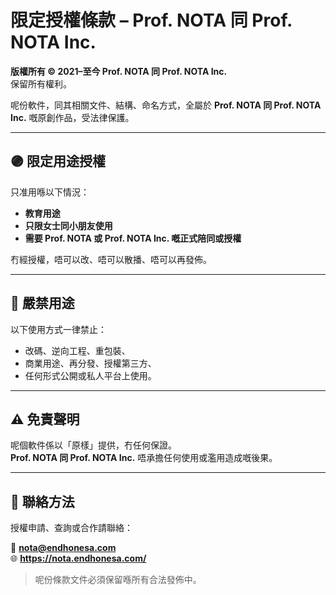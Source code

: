 # 限定授權條款 – Prof. NOTA 同 Prof. NOTA Inc.

**版權所有 © 2021–至今 Prof. NOTA 同 Prof. NOTA Inc.**  
保留所有權利。

呢份軟件，同其相關文件、結構、命名方式，全屬於 **Prof. NOTA 同 Prof. NOTA Inc.** 嘅原創作品，受法律保護。

---

## 🟣 限定用途授權

只准用喺以下情況：
- **教育用途**
- **只限女士同小朋友使用**
- **需要 Prof. NOTA 或 Prof. NOTA Inc. 嘅正式陪同或授權**

冇經授權，唔可以改、唔可以散播、唔可以再發佈。

---

## 🚫 嚴禁用途

以下使用方式一律禁止：
- 改碼、逆向工程、重包裝、
- 商業用途、再分發、授權第三方、
- 任何形式公開或私人平台上使用。

---

## ⚠️ 免責聲明

呢個軟件係以「原樣」提供，冇任何保證。  
**Prof. NOTA 同 Prof. NOTA Inc.** 唔承擔任何使用或濫用造成嘅後果。

---

## 📮 聯絡方法

授權申請、查詢或合作請聯絡：

📧 **nota@endhonesa.com**  
🌐 **https://nota.endhonesa.com/**

> 呢份條款文件必須保留喺所有合法發佈中。
